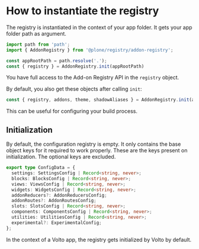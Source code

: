 # How to instantiate the registry

The registry is instantiated in the context of your app folder.
It gets your app folder path as argument.

```js
import path from 'path';
import { AddonRegistry } from '@plone/registry/addon-registry';

const appRootPath = path.resolve('.');
const { registry } = AddonRegistry.init(appRootPath)
```

You have full access to the Add-on Registry API in the `registry` object.

By default, you also get these objects after calling `init`:

```js
const { registry, addons, theme, shadowAliases } = AddonRegistry.init(appRootPath)
```

This can be useful for configuring your build process.

## Initialization

By default, the configuration registry is empty.
It only contains the base object keys for it required to work properly.
These are the keys present on initialization.
The optional keys are excluded.

```ts
export type ConfigData = {
  settings: SettingsConfig | Record<string, never>;
  blocks: BlocksConfig | Record<string, never>;
  views: ViewsConfig | Record<string, never>;
  widgets: WidgetsConfig | Record<string, never>;
  addonReducers?: AddonReducersConfig;
  addonRoutes?: AddonRoutesConfig;
  slots: SlotsConfig | Record<string, never>;
  components: ComponentsConfig | Record<string, never>;
  utilities: UtilitiesConfig | Record<string, never>;
  experimental?: ExperimentalConfig;
};
```

In the context of a Volto app, the registry gets initialized by Volto by default.


